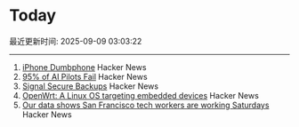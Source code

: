 # Today

最近更新时间: 2025-09-09 03:03:22

--- 
1. [iPhone Dumbphone](https://stopa.io/post/297) Hacker News
2. [95% of AI Pilots Fail](https://www.selector.ai/blog/95-of-ai-pilots-fail-heres-how-to-be-the-5/) Hacker News
3. [Signal Secure Backups](https://signal.org/blog/introducing-secure-backups/) Hacker News
4. [OpenWrt: A Linux OS targeting embedded devices](https://openwrt.org/) Hacker News
5. [Our data shows San Francisco tech workers are working Saturdays](https://ramp.com/velocity/san-francisco-tech-workers-996-schedule) Hacker News
